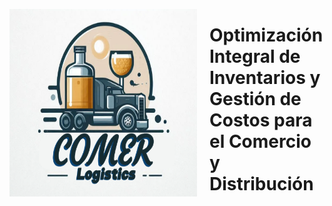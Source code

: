 <p>
  <img src="img/logo.png" alt="Logo" width="300" height="300" style="float: left; margin-right: 20px;">
  <h1>Optimización Integral de Inventarios y Gestión de Costos para el Comercio y Distribución</h1>
</p>
